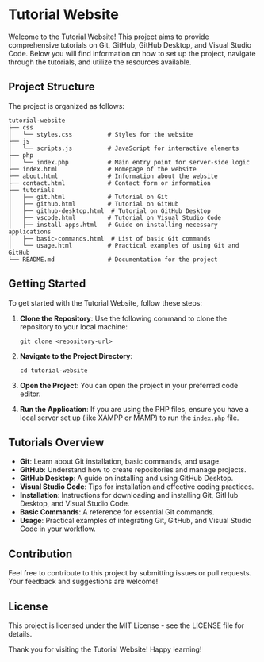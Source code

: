 # Tutorial Website

Welcome to the Tutorial Website! This project aims to provide comprehensive tutorials on Git, GitHub, GitHub Desktop, and Visual Studio Code. Below you will find information on how to set up the project, navigate through the tutorials, and utilize the resources available.

## Project Structure

The project is organized as follows:

```
tutorial-website
├── css
│   └── styles.css          # Styles for the website
├── js
│   └── scripts.js          # JavaScript for interactive elements
├── php
│   └── index.php           # Main entry point for server-side logic
├── index.html              # Homepage of the website
├── about.html              # Information about the website
├── contact.html            # Contact form or information
├── tutorials
│   ├── git.html            # Tutorial on Git
│   ├── github.html         # Tutorial on GitHub
│   ├── github-desktop.html  # Tutorial on GitHub Desktop
│   ├── vscode.html         # Tutorial on Visual Studio Code
│   ├── install-apps.html   # Guide on installing necessary applications
│   ├── basic-commands.html  # List of basic Git commands
│   └── usage.html          # Practical examples of using Git and GitHub
└── README.md               # Documentation for the project
```

## Getting Started

To get started with the Tutorial Website, follow these steps:

1. **Clone the Repository**: Use the following command to clone the repository to your local machine:
   ```
   git clone <repository-url>
   ```

2. **Navigate to the Project Directory**:
   ```
   cd tutorial-website
   ```

3. **Open the Project**: You can open the project in your preferred code editor.

4. **Run the Application**: If you are using the PHP files, ensure you have a local server set up (like XAMPP or MAMP) to run the `index.php` file.

## Tutorials Overview

- **Git**: Learn about Git installation, basic commands, and usage.
- **GitHub**: Understand how to create repositories and manage projects.
- **GitHub Desktop**: A guide on installing and using GitHub Desktop.
- **Visual Studio Code**: Tips for installation and effective coding practices.
- **Installation**: Instructions for downloading and installing Git, GitHub Desktop, and Visual Studio Code.
- **Basic Commands**: A reference for essential Git commands.
- **Usage**: Practical examples of integrating Git, GitHub, and Visual Studio Code in your workflow.

## Contribution

Feel free to contribute to this project by submitting issues or pull requests. Your feedback and suggestions are welcome!

## License

This project is licensed under the MIT License - see the LICENSE file for details.

Thank you for visiting the Tutorial Website! Happy learning!